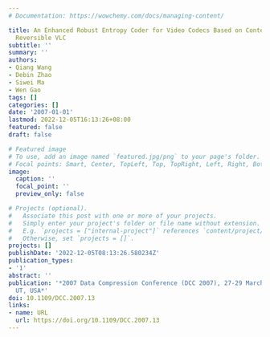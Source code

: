 ```yaml
---
# Documentation: https://wowchemy.com/docs/managing-content/

title: An Enhanced Robust Entropy Coder for Video Codecs Based on Context-Adaptive
  Reversible VLC
subtitle: ''
summary: ''
authors:
- Qiang Wang
- Debin Zhao
- Siwei Ma
- Wen Gao
tags: []
categories: []
date: '2007-01-01'
lastmod: 2022-12-05T16:13:26+08:00
featured: false
draft: false

# Featured image
# To use, add an image named `featured.jpg/png` to your page's folder.
# Focal points: Smart, Center, TopLeft, Top, TopRight, Left, Right, BottomLeft, Bottom, BottomRight.
image:
  caption: ''
  focal_point: ''
  preview_only: false

# Projects (optional).
#   Associate this post with one or more of your projects.
#   Simply enter your project's folder or file name without extension.
#   E.g. `projects = ["internal-project"]` references `content/project/deep-learning/index.md`.
#   Otherwise, set `projects = []`.
projects: []
publishDate: '2022-12-05T08:13:26.580234Z'
publication_types:
- '1'
abstract: ''
publication: '*2007 Data Compression Conference (DCC 2007), 27-29 March 2007, Snowbird,
  UT, USA*'
doi: 10.1109/DCC.2007.13
links:
- name: URL
  url: https://doi.org/10.1109/DCC.2007.13
---
```

